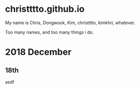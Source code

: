 # christttto.github.io
My name is Chris,
Dongwook,
Kim,
christttto,
kimkhri,
whatever.

Too many names, and too many things i do.


# 2018 December
## 18th
asdf
